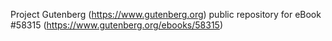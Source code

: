 Project Gutenberg (https://www.gutenberg.org) public repository for
eBook #58315 (https://www.gutenberg.org/ebooks/58315)
